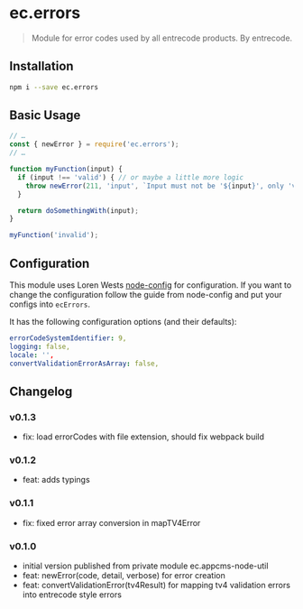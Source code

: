 # ec.errors

> Module for error codes used by all entrecode products. By entrecode.

## Installation

```sh
npm i --save ec.errors
```

## Basic Usage

```js
// …
const { newError } = require('ec.errors');
// …

function myFunction(input) {
  if (input !== 'valid') { // or maybe a little more logic
    throw newError(211, 'input', `Input must not be '${input}', only 'valid' is allowed.`);
  }

  return doSomethingWith(input);
}

myFunction('invalid');
```

## Configuration

This module uses Loren Wests [node-config](https://github.com/lorenwest/node-config) for configuration. If you want to change the configuration follow the guide from node-config and put your configs into `ecErrors`.

It has the following configuration options (and their defaults):

```yaml
errorCodeSystemIdentifier: 9,
logging: false,
locale: '',
convertValidationErrorAsArray: false,
```

## Changelog

### v0.1.3

* fix: load errorCodes with file extension, should fix webpack build

### v0.1.2

* feat: adds typings

### v0.1.1

* fix: fixed error array conversion in mapTV4Error

### v0.1.0

* initial version published from private module ec.appcms-node-util
* feat: newError(code, detail, verbose) for error creation
* feat: convertValidationError(tv4Result) for mapping tv4 validation errors into entrecode style errors
